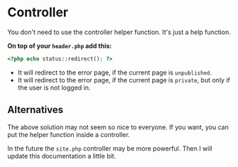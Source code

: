 # Controller

You don't need to use the controller helper function. It's just a help function.

**On top of your `header.php` add this:**

```php
<?php echo status::redirect(); ?>
```

- It will redirect to the error page, if the current page is `unpublished`.
- It will redirect to the error page, if the current page is `private`, but only if the user is not logged in.

## Alternatives

The above solution may not seem so nice to everyone. If you want, you can put the helper function inside a controller.

In the future the `site.php` controller may be more powerful. Then I will update this documentation a little bit.